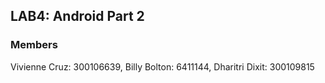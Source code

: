 ## LAB4: Android Part 2
### Members
Vivienne Cruz: 300106639, 
Billy Bolton: 6411144, 
Dharitri Dixit: 300109815
